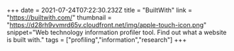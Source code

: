 +++
date = 2021-07-24T07:22:30.232Z
title = "BuiltWith"
link = "https://builtwith.com/"
thumbnail = "https://d28rh9vvmrd65v.cloudfront.net/img/apple-touch-icon.png"
snippet="Web technology information profiler tool. Find out what a website is built with."
tags = ["profiling","information","research"]
+++
